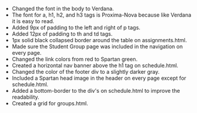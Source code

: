 *  Changed the font in the body to Verdana.
* The font for a, h1, h2, and h3 tags is Proxima-Nova because like Verdana it is easy to read.
* Added 9px of padding to the left and right of p tags.
* Added 12px of padding to th and td tags.
* 1px solid black collapsed border around the table on assignments.html.
* Made sure the Student Group page was included in the navigation on every page.
* Changed the link colors from red to Spartan green.
* Created a horizontal nav banner above the h1 tag on schedule.html.
* Changed the color of the footer div to a slightly darker gray.
* Included a Spartan head image in the header on every page except for schedule.html.
* Added a bottom-border to the div's on schedule.html to improve the readability.
* Created a grid for groups.html.

